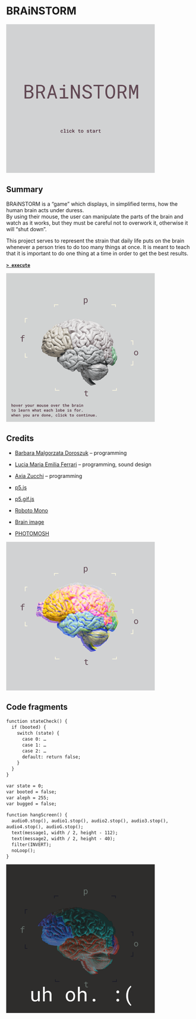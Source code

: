 # BRAiNSTORM

![Figure 1](https://github.com/luferrari/brainstorm/raw/master/readme/fig1.png "Fig. 1: Start screen")



## Summary

BRAiNSTORM is a &ldquo;game&rdquo; which displays, in simplified terms, how the human brain acts under duress.  
By using their mouse, the user can manipulate the parts of the brain and watch as it works, but they must be careful not to overwork it, otherwise it will &ldquo;shut down&rdquo;.

This project serves to represent the strain that daily life puts on the brain whenever a person tries to do too many things at once. It is meant to teach that it is important to do one thing at a time in order to get the best results.

[**`> execute`**](https://luferrari.github.io/brainstorm/)

![Figure 2](https://github.com/luferrari/brainstorm/raw/master/readme/fig2.gif "Fig. 2: Map screen")



## Credits

* [Barbara Malgorzata Doroszuk](https://github.com/doroszukb) &ndash; programming
* [Lucia Maria Emilia Ferrari](https://github.com/luferrari) &ndash; programming, sound design
* [Axia Zucchi](https://github.com/axiazucchi) &ndash; programming


* [p5.js](https://github.com/processing/p5.js)
* [p5.gif.js](https://github.com/antiboredom/p5.gif.js/tree/master)
* [Roboto Mono](https://fonts.google.com/specimen/Roboto+Mono)
* [Brain image](https://newsroom.clevelandclinic.org/2017/06/29/cleveland-clinic-researcher-receives-3-4-m-nih-grant-for-epilepsy-surgery-research/)
* [PHOTOMOSH](https://photomosh.com/)

![Figure 3](https://github.com/luferrari/brainstorm/raw/master/readme/fig3.png "Fig. 3: Play screen")



## Code fragments

```p5js
function stateCheck() {
  if (booted) {
    switch (state) {
      case 0: …
      case 1: …
      case 2: …
      default: return false;
    }
  }
}
```

```p5js
var state = 0;
var booted = false;
var aleph = 255;
var bugged = false;
```

```p5js
function hangScreen() {
  audio0.stop(), audio1.stop(), audio2.stop(), audio3.stop(), audio4.stop(), audioG.stop();
  text(message1, width / 2, height - 112);
  text(message2, width / 2, height - 40);
  filter(INVERT);
  noLoop();
}
```

![Figure 4](https://github.com/luferrari/brainstorm/raw/master/readme/fig4.png "Fig. 4: uh oh :(")
